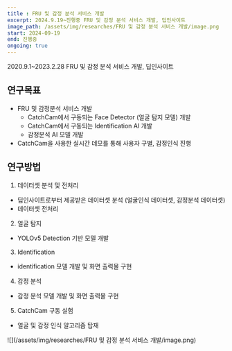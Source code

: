 ```yaml
---
title : FRU 및 감정 분석 서비스 개발
excerpt: 2024.9.19~진행중 FRU 및 감정 분석 서비스 개발, 딥인사이트
image_path: /assets/img/researches/FRU 및 감정 분석 서비스 개발/image.png
start: 2024-09-19
end: 진행중
ongoing: true
---
```


2020.9.1~2023.2.28 FRU 및 감정 분석 서비스 개발, 딥인사이트

## 연구목표
- FRU 및 감정분석 서비스 개발
    - CatchCam에서 구동되는 Face Detector (얼굴 탐지 모델) 개발
    - CatchCam에서 구동되는 Identification AI 개발
    - 감정분석 AI 모델 개발
- CatchCam을 사용한 실시간 데모를 통해 사용자 구별, 감정인식 진행

## 연구방법
1. 데이터셋 분석 및 전처리
- 딥인사이트로부터 제공받은 데이터셋 분석 (얼굴인식 데이터셋, 감정분석 데이터셋)
- 데이터셋 전처리
2. 얼굴 탐지
- YOLOv5 Detection 기반 모델 개발
3. Identification
- identification 모델 개발 및 화면 출력물 구현
4. 감정 분석
- 감정 분석 모델 개발 및 화면 출력물 구현
5. CatchCam 구동 실험
- 얼굴 및 감정 인식 알고리즘 탑재

![](/assets/img/researches/FRU 및 감정 분석 서비스 개발/image.png)

